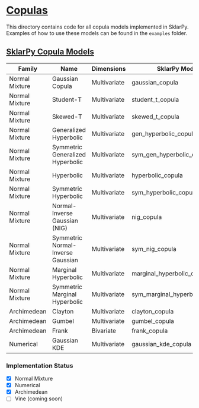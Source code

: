 # <u> Copulas </u>

This directory contains code for all copula models implemented in SklarPy.
Examples of how to use these models can be found in the `examples` folder.

## <u> SklarPy Copula Models </u>

 | Family         | Name                              | Dimensions   | SklarPy Model                  |
|----------------|-----------------------------------|--------------|--------------------------------|
| Normal Mixture | Gaussian Copula                   | Multivariate | gaussian_copula                | 
| Normal Mixture | Student-T                         | Multivariate | student_t_copula               |
| Normal Mixture | Skewed-T                          | Multivariate | skewed_t_copula                |
| Normal Mixture | Generalized Hyperbolic            | Multivariate | gen_hyperbolic_copula          |
| Normal Mixture | Symmetric Generalized Hyperbolic  | Multivariate | sym_gen_hyperbolic_copula      |
| Normal Mixture | Hyperbolic                        | Multivariate | hyperbolic_copula              |
| Normal Mixture | Symmetric Hyperbolic              | Multivariate | sym_hyperbolic_copula          |
| Normal Mixture | Normal-Inverse Gaussian (NIG)     | Multivariate | nig_copula                     |
| Normal Mixture | Symmetric Normal-Inverse Gaussian | Multivariate | sym_nig_copula                 |
| Normal Mixture | Marginal Hyperbolic               | Multivariate | marginal_hyperbolic_copula     |
| Normal Mixture | Symmetric Marginal Hyperbolic     | Multivariate | sym_marginal_hyperbolic_copula |
| Archimedean    | Clayton                           | Multivariate | clayton_copula                 |
| Archimedean    | Gumbel                            | Multivariate | gumbel_copula                  |
| Archimedean    | Frank                             | Bivariate    | frank_copula                   |
| Numerical      | Gaussian KDE                      | Multivariate | gaussian_kde_copula            |

### Implementation Status
- [x] Normal Mixture 
- [x] Numerical
- [x] Archimedean
- [ ] Vine (coming soon)
